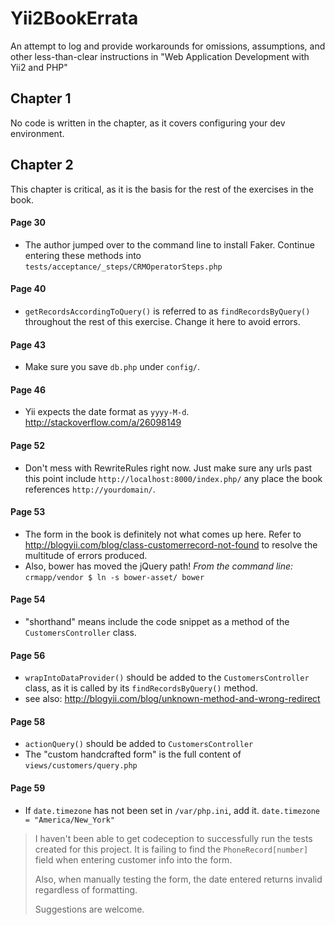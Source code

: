 # Yii2BookErrata
An attempt to log and provide workarounds for omissions, assumptions, and other less-than-clear instructions in "Web Application Development with Yii2 and PHP"

## Chapter 1

No code is written in the chapter, as it covers configuring your dev environment.

## Chapter 2

This chapter is critical, as it is the basis for the rest of the exercises in the book. 

#### Page 30
- The author jumped over to the command line to install Faker. Continue entering these methods into `tests/acceptance/_steps/CRMOperatorSteps.php`

#### Page 40
- `getRecordsAccordingToQuery()` is referred to as `findRecordsByQuery()` throughout the rest of this exercise. Change it here to avoid errors.

#### Page 43
- Make sure you save `db.php` under `config/`.

#### Page 46
- Yii expects the date format as `yyyy-M-d`. http://stackoverflow.com/a/26098149

#### Page 52
- Don't mess with RewriteRules right now. Just make sure any urls past this point include `http://localhost:8000/index.php/` any place the book references `http://yourdomain/`.

#### Page 53
- The form in the book is definitely not what comes up here. Refer to http://blogyii.com/blog/class-customerrecord-not-found to resolve the multitude of errors produced.
- Also, bower has moved the jQuery path! *From the command line:* `crmapp/vendor $ ln -s bower-asset/ bower`

#### Page 54
- "shorthand" means include the code snippet as a method of the `CustomersController` class.

#### Page 56
- `wrapIntoDataProvider()` should be added to the `CustomersController` class, as it is called by its `findRecordsByQuery()` method.
- see also: http://blogyii.com/blog/unknown-method-and-wrong-redirect

#### Page 58
- `actionQuery()` should be added to `CustomersController`
- The "custom handcrafted form" is the full content of `views/customers/query.php`

#### Page 59
- If `date.timezone` has not been set in `/var/php.ini`, add it. `date.timezone = "America/New_York"`

>I haven't been able to get codeception to successfully run the tests created for this project. It is failing to find  the `PhoneRecord[number]` field when entering customer info into the form.
>
>Also, when manually testing the form, the date entered returns invalid regardless of formatting.
>
>Suggestions are welcome.
